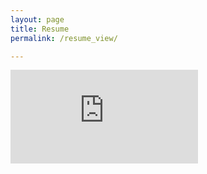 ```yaml
---
layout: page
title: Resume
permalink: /resume_view/

---
```


<embed src="https://github.com/Gaurav-Pande/gaurav-pande.github.io/blob/master/assets/Gaurav_pande_Machine_learning_ft_v2.pdf" type="application/pdf">
